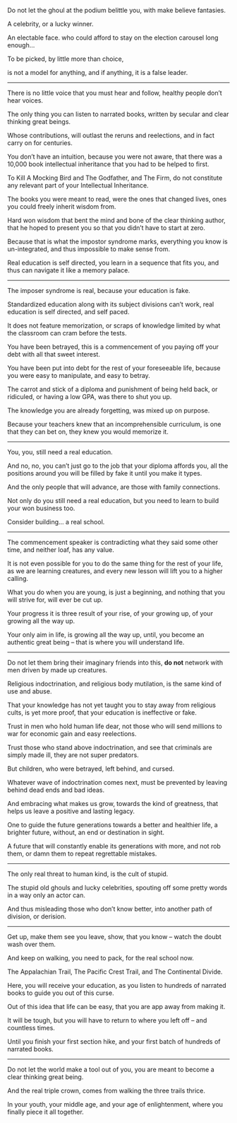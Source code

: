 Do not let the ghoul at the podium belittle you,
with make believe fantasies.

A celebrity,
or a lucky winner.

An electable face.
who could afford to stay on the election carousel long enough...

To be picked,
by little more than choice,

is not a model for anything,
and if anything, it is a false leader.

---

There is no little voice that you must hear and follow,
healthy people don’t hear voices.

The only thing you can listen to narrated books,
written by secular and clear thinking great beings.

Whose contributions, will outlast the reruns and reelections,
and in fact carry on for centuries.

You don’t have an intuition, because you were not aware,
that there was a 10,000 book intellectual inheritance that you had to be helped to first.

To Kill A Mocking Bird and The Godfather,  and The Firm,
do not constitute any relevant part of your Intellectual Inheritance.

The books you were meant to read, were the ones that changed lives,
ones you could freely inherit wisdom from.

Hard won wisdom that bent the mind and bone of the clear thinking author,
that he hoped to present you so that you didn’t have to start at zero.

Because that is what the impostor syndrome marks,
everything you know is un-integrated, and thus impossible to make sense from.

Real education is self directed,
you learn in a sequence that fits you, and thus can navigate it like a memory palace.

---

The imposer syndrome is real,
because your education is fake.

Standardized education along with its subject divisions can’t work,
real education is self directed, and self paced.

It does not feature memorization,
or scraps of knowledge limited by what the classroom can cram before the tests.

You have been betrayed,
this is a commencement of you paying off your debt with all that sweet interest.

You have been put into debt for the rest of your foreseeable life,
because you were easy to manipulate, and easy to betray.

The carrot and stick of a diploma and punishment of being held back,
or ridiculed, or having a low GPA, was there to shut you up.

The knowledge you are already forgetting,
was mixed up on purpose.

Because your teachers knew that an incomprehensible curriculum,
is one that they can bet on, they knew you would memorize it.

---

You, you,
still need a real education.

And no, no, you can’t just go to the job that your diploma affords you,
all the positions around you will be filled by fake it until you make it types.

And the only people that will advance,
are those with family connections.

Not only do you still need a real education,
but you need to learn to build your won business too.

Consider building…
a real school.

---

The commencement speaker is contradicting what they said some other time,
and neither loaf, has any value.

It is not even possible for you to do the same thing for the rest of your life,
as we are learning creatures, and every new lesson will lift you to a higher calling.

What you do when you are young, is just a beginning,
and nothing that you will strive for, will ever be cut up.

Your progress it is three result of your rise,
of your growing up, of your growing all the way up.

Your only aim in life, is growing all the way up, until,
you become an authentic great being – that is where you will understand life.

---

Do not let them bring their imaginary friends into this,
__do not__ network with men driven by made up creatures.

Religious indoctrination, and religious body mutilation,
is the same kind of use and abuse.

That your knowledge has not yet taught you to stay away from religious cults,
is yet more proof, that your education is ineffective or fake.

Trust in men who hold human life dear,
not those who will send millions to war for economic gain and easy reelections.

Trust those who stand above indoctrination,
and see that criminals are simply made ill, they are not super predators.

But children,
who were betrayed, left behind, and cursed.

Whatever wave of indoctrination comes next,
must be prevented by leaving behind dead ends and bad ideas.

And embracing what makes us grow,
towards the kind of greatness, that helps us leave a positive and lasting legacy.

One to guide the future generations towards a better and healthier life,
a brighter future, without, an end or destination in sight.

A future that will constantly enable its generations with more,
and not rob them, or damn them to repeat regrettable mistakes.

---

The only real threat to human kind,
is the cult of stupid.

The stupid old ghouls and lucky celebrities,
spouting off some pretty words in a way only an actor can.

And thus misleading those who don’t know better,
into another path of division, or derision.

---

Get up, make them see you leave,
show, that you know – watch the doubt wash over them.

And keep on walking, you need to pack,
for the real school now.

The Appalachian Trail, The Pacific Crest Trail,
and The Continental Divide.

Here, you will receive your education,
as you listen to hundreds of narrated books to guide you out of this curse.

Out of this idea that life can be easy,
that you are app away from making it.

It will be tough,
but you will have to return to where you left off – and countless times.

Until you finish your first section hike,
and your first batch of hundreds of narrated books.

---

Do not let the world make a tool out of you,
you are meant to become a clear thinking great being.

And the real triple crown,
comes from walking the three trails thrice.

In your youth, your middle age,
and your age of enlightenment, where you finally piece it all together.
